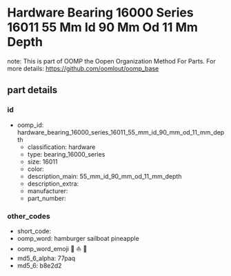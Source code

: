 # Hardware Bearing 16000 Series 16011 55 Mm Id 90 Mm Od 11 Mm Depth  

note: This is part of OOMP the Oopen Organization Method For Parts. For more details: https://github.com/oomlout/oomp_base

##  part details





### id
* oomp_id: hardware_bearing_16000_series_16011_55_mm_id_90_mm_od_11_mm_depth
  * classification: hardware
  * type: bearing_16000_series
  * size: 16011
  * color: 
  * description_main: 55_mm_id_90_mm_od_11_mm_depth
  * description_extra: 
  * manufacturer: 
  * part_number: 

### other_codes
* short_code: 
* oomp_word: hamburger sailboat pineapple
* oomp_word_emoji :hamburger: :sailboat: :pineapple:
* md5_6_alpha: 77paq
* md5_6: b8e2d2